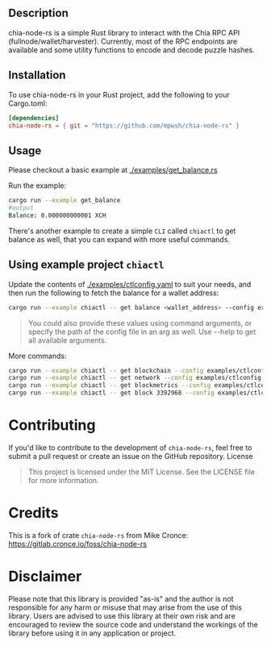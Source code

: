 ## Description

chia-node-rs is a simple Rust library to interact with the Chia RPC API (fullnode/wallet/harvester). Currently, most of the RPC endpoints are available and some utility functions to encode and decode puzzle hashes.

## Installation

To use chia-node-rs in your Rust project, add the following to your Cargo.toml:

```toml
[dependencies]
chia-node-rs = { git = "https://github.com/mpwsh/chia-node-rs" }
```

## Usage

Please checkout a basic example at [./examples/get_balance.rs](examples/get_balance.rs)

Run the example:

```bash
cargo run --example get_balance
#output
Balance: 0.000000000001 XCH
```

There's another example to create a simple `CLI` called `chiactl` to get balance as well, that you can expand with more useful commands.

## Using example project `chiactl`

Update the contents of [./examples/ctlconfig.yaml](./examples/ctlconfig.yaml) to suit your needs, and then run the following to fetch the balance for a wallet address:

```bash
cargo run --example chiactl -- get balance <wallet_address> --config examples/ctlconfig.yaml
```

> You could also provide these values using command arguments, or specify the path of the config file in an arg as well. Use --help to get all available arguments.

More commands:

```bash
cargo run --example chiactl -- get blockchain --config examples/ctlconfig.yaml
cargo run --example chiactl -- get network --config examples/ctlconfig.yaml
cargo run --example chiactl -- get blockmetrics --config examples/ctlconfig.yaml
cargo run --example chiactl -- get block 3392968 --config examples/ctlconfig.yaml
```

# Contributing

If you'd like to contribute to the development of `chia-node-rs`, feel free to submit a pull request or create an issue on the GitHub repository.
License

> This project is licensed under the MIT License. See the LICENSE file for more information.

# Credits

This is a fork of crate `chia-node-rs` from Mike Cronce: https://gitlab.cronce.io/foss/chia-node-rs

# Disclaimer

Please note that this library is provided "as-is" and the author is not responsible for any harm or misuse that may arise from the use of this library. Users are advised to use this library at their own risk and are encouraged to review the source code and understand the workings of the library before using it in any application or project.
